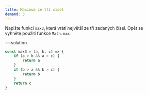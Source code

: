 ```yaml
---
title: Maximum ze tří čísel
demand: 3
---
```


Napište funkci `max3`, která vrátí největší ze tří zadaných čísel. Opět se vyhněte použití funkce `Math.max`.

---solution

```js
const max3 = (a, b, c) => {
	if (a > b && a > c) {
		return a
	}
	if (b > a && b > c) {
		return b
	}
	return c
}
```
